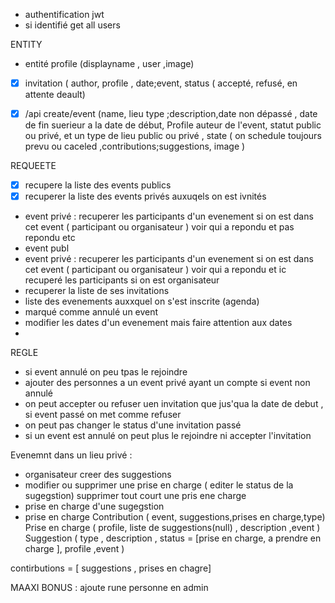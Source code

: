 - authentification jwt
- si identifié get all users


ENTITY
- entité profile (displayname , user ,image)
- [x] invitation ( author, profile , date;event, status ( accepté, refusé, en attente deault)
- [x] /api create/event (name, lieu type ;description,date non dépassé , date de fin suerieur a la date de début, Profile auteur de l'event, statut public ou privé, et un type de lieu public ou privé , state ( on schedule toujours prevu ou caceled ,contributions;suggestions, image )


REQUEETE

- [x] recupere la liste des events publics
- [x] recuperer la liste des events privés auxuqels on est ivnités
-  event privé : recuperer les participants d'un evenement si on est dans cet event ( participant ou organisateur ) voir qui a repondu et pas repondu etc
- event publ
-  event privé : recuperer les participants d'un evenement si on est dans cet event ( participant ou organisateur ) voir qui a repondu et ic recuperé les participants si on est organisateur
- recuperer la liste de ses invitations
- liste des evenements auxxquel on s'est inscrite (agenda)
- marqué comme annulé un event
- modifier les dates d'un evenement mais faire attention aux dates
-

REGLE
- si event annulé on peu tpas le rejoindre
- ajouter des personnes a un event privé  ayant un compte si event non annulé
- on peut accepter ou  refuser uen invitation que jus'qua la date de debut , si event passé on  met comme refuser
- on peut pas changer le status d'une invitation passé
- si un event est annulé on peut plus le rejoindre ni accepter l'invitation


Evenemnt dans un lieu privé :
- organisateur creer des suggestions
- modifier ou supprimer une prise en charge ( editer le status de la sugegstion)
  supprimer tout court une pris ene charge
- prise en charge d'une sugegstion
- prise en charge
  Contribution ( event, suggestions,prises en charge,type)
  Prise en charge ( profile, liste de suggestions(null) , description ,event )
  Suggestion ( type , description , status = [prise en charge, a prendre en charge ], profile ,event )

contirbutions = [ suggestions ,  prises en chagre]


MAAXI BONUS : ajoute rune personne en admin